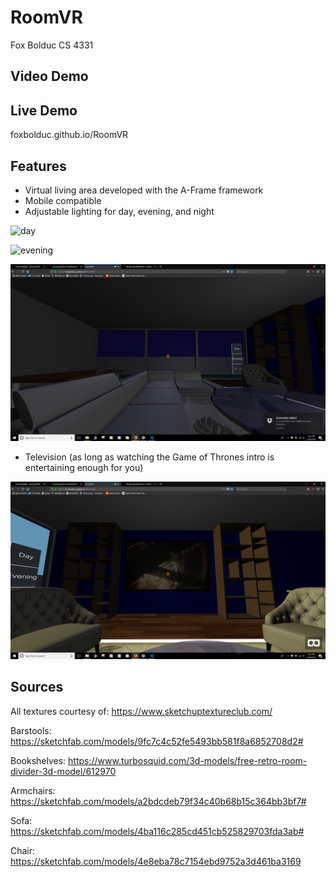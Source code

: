 # RoomVR
Fox Bolduc 
CS 4331

## Video Demo

## Live Demo
foxbolduc.github.io/RoomVR

## Features
* Virtual living area developed with the A-Frame framework
* Mobile compatible
* Adjustable lighting for day, evening, and night

![day](day.png)

![evening](evening.png)

![night](night.png)
* Television (as long as watching the Game of Thrones intro is entertaining enough for you)

![Television](television.png)


## Sources

All textures courtesy of:
https://www.sketchuptextureclub.com/

Barstools:
https://sketchfab.com/models/9fc7c4c52fe5493bb581f8a6852708d2#

Bookshelves:
https://www.turbosquid.com/3d-models/free-retro-room-divider-3d-model/612970

Armchairs:
https://sketchfab.com/models/a2bdcdeb79f34c40b68b15c364bb3bf7#

Sofa:
https://sketchfab.com/models/4ba116c285cd451cb525829703fda3ab#

Chair:
https://sketchfab.com/models/4e8eba78c7154ebd9752a3d461ba3169